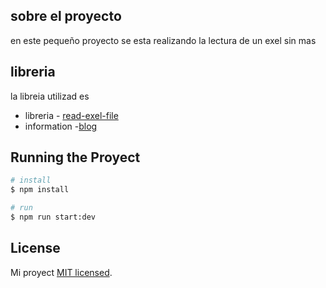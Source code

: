 ## sobre el proyecto
en este pequeño proyecto se esta realizando la lectura de un exel sin mas

## libreria
la libreia utilizad es
- libreria - [read-exel-file](https://www.npmjs.com/package/read-excel-file)
- information -[blog](https://morioh.com/p/eae390e4762d)

## Running the Proyect

```bash
# install
$ npm install

# run
$ npm run start:dev
```

## License
Mi proyect [MIT licensed](LICENSE).